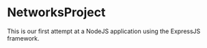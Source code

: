 # NetworksProject
 
 This is our first attempt at a NodeJS application using the ExpressJS framework.
